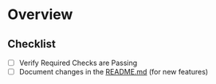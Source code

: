 # Overview



## Checklist
<!-- Do NOT remove existing tasks, append any custom tasks -->
- [ ] Verify Required Checks are Passing
- [ ] Document changes in the [README.md](../blob/master/README.md) (for new features)